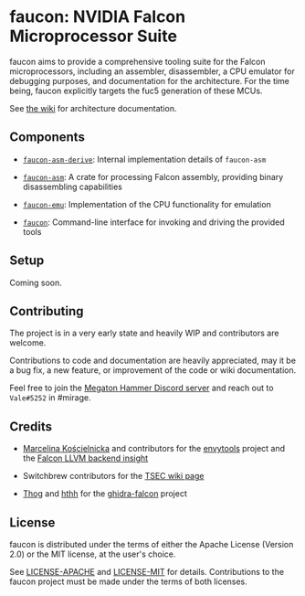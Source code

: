 # faucon: NVIDIA Falcon Microprocessor Suite

faucon aims to provide a comprehensive tooling suite for the Falcon microprocessors, including
an assembler, disassembler, a CPU emulator for debugging purposes, and documentation for the
architecture. For the time being, faucon explicitly targets the fuc5 generation of these MCUs.

See [the wiki](https://github.com/vbe0201/faucon/wiki) for architecture documentation.

## Components

- [`faucon-asm-derive`](./faucon-asm-derive): Internal implementation details of `faucon-asm`

- [`faucon-asm`](./faucon-asm): A crate for processing Falcon assembly, providing binary
disassembling capabilities

- [`faucon-emu`](./faucon-emu): Implementation of the CPU functionality for emulation

- [`faucon`](./src): Command-line interface for invoking and driving the provided tools

## Setup

Coming soon.

## Contributing

The project is in a very early state and heavily WIP and contributors are welcome.

Contributions to code and documentation are heavily appreciated, may it be a bug fix,
a new feature, or improvement of the code or wiki documentation.

Feel free to join the [Megaton Hammer Discord server](https://discord.gg/MZJbNZY) and
reach out to `Vale#5252` in #mirage.

## Credits

- [Marcelina Kościelnicka](https://github.com/mwkmwkmwk) and contributors for the
[envytools](https://github.com/envytools/envytools)
project and the [Falcon LLVM backend insight](https://0x04.net/%7Emwk/Falcon.html)

- Switchbrew contributors for the [TSEC wiki page](https://switchbrew.org/wiki/TSEC)

- [Thog](https://github.com/Thog) and [hthh](https://github.com/hthh) for the
[ghidra-falcon](https://github.com/Thog/ghidra_falcon) project

## License

faucon is distributed under the terms of either the Apache License (Version 2.0) or the
MIT license, at the user's choice.

See [LICENSE-APACHE](./LICENSE-APACHE) and [LICENSE-MIT](./LICENSE-MIT) for details.
Contributions to the faucon project must be made under the terms of both licenses.
